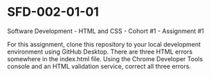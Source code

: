 # SFD-002-01-01
Software Development - HTML and CSS - Cohort #1 - Assignment #1

For this assignment, clone this repository to your local development environment using GitHub Desktop.  There are three HTML errors somewhere in the index.html file.  Using the Chrome Developer Tools console and an HTML validation service, correct all three errors.
